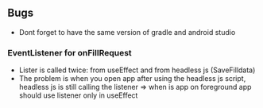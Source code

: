 ## Bugs

- Dont forget to have the same version of gradle and android studio

### EventListener for onFillRequest

- Lister is called twice: from useEffect and from headless js (SaveFilldata)
- The problem is when you open app after using the headless js script, headless js is still calling the listener => when is app on foreground app should use listener only in useEffect

